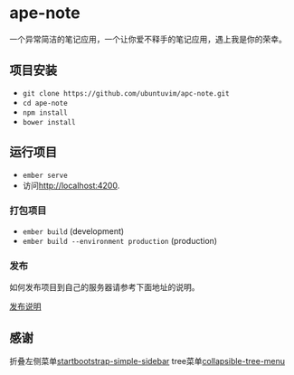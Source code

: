 
# ape-note
一个异常简洁的笔记应用，一个让你爱不释手的笔记应用，遇上我是你的荣幸。


## 项目安装

* `git clone https://github.com/ubuntuvim/apc-note.git`
* `cd ape-note`
* `npm install`
* `bower install`

## 运行项目

* `ember serve`
* 访问[http://localhost:4200](http://localhost:4200).

### 打包项目

* `ember build` (development)
* `ember build --environment production` (production)

### 发布

如何发布项目到自己的服务器请参考下面地址的说明。

[发布说明](https://github.com/ubuntuvim/study-note/blob/master/%E5%85%B6%E4%BB%96%E7%AC%94%E8%AE%B0/%E9%83%A8%E7%BD%B2Ember%E9%A1%B9%E7%9B%AE%E5%88%B0Tomcat.md)

## 感谢

折叠左侧菜单[startbootstrap-simple-sidebar](https://github.com/BlackrockDigital/startbootstrap-simple-sidebar)
tree菜单[collapsible-tree-menu](http://bootsnipp.com/snippets/featured/collapsible-tree-menu)
